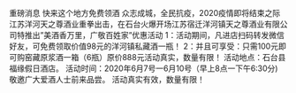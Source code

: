 重磅消息
快来这个地方免费领酒
     众志成城，全民抗疫，2020疫情即将结束之际江苏洋河天之尊酒业重拳出击，在石台火爆开场江苏宿迁洋河镇天之尊酒业有限公司特推出”美酒香万里，广敬百姓家”优惠活动
   1：活动期间，凡进店扫码转发微信好友，可免费领取价值98元的洋河镇私藏酒一瓶！
   2：并且可享受：只需100元即可购窑藏原浆酒一箱（6瓶）原价888元活动真实，数量有限！
活动地点：石台县福缘假日酒店。
活动时间：2020年6月7号一6月10号（早上8点一下午6:30分) 
敬邀广大爱酒人士前来品尝。
活动真实有效，数量有限！
